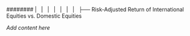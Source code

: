 ######## |   |   |   |   |   |   |   ├── Risk-Adjusted Return of International Equities vs. Domestic Equities

*Add content here*